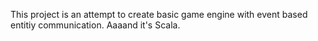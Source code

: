 This project is an attempt to create basic game engine with event based entitiy communication. Aaaand it's Scala.
